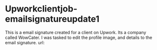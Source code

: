 # Upworkclientjob-emailsignatureupdate1
This is a email signature created for a client on Upwork. Its a company called WowCater.
I was tasked to edit the profile image, and details to the email signature.
url:
